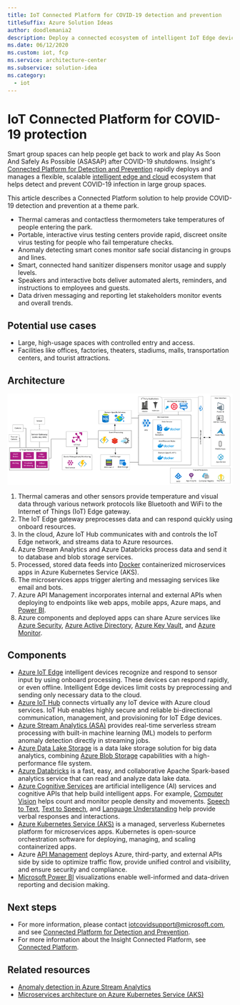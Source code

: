 ```yaml
---
title: IoT Connected Platform for COVID-19 detection and prevention
titleSuffix: Azure Solution Ideas
author: doodlemania2
description: Deploy a connected ecosystem of intelligent IoT Edge devices, Azure services, and cloud-powered apps to create safe and healthy public spaces.
ms.date: 06/12/2020
ms.custom: iot, fcp
ms.service: architecture-center
ms.subservice: solution-idea
ms.category:
  - iot
---
```


# IoT Connected Platform for COVID-19 protection

Smart group spaces can help people get back to work and play As Soon And Safely As Possible (ASASAP) after COVID-19 shutdowns. Insight's [Connected Platform for Detection and Prevention](https://www.insight.com/en_US/what-we-do/digital-innovation/solutions/connected-platform-for-detection-and-prevention.html) rapidly deploys and manages a flexible, scalable [intelligent edge and cloud](https://azure.microsoft.com/overview/future-of-cloud/) ecosystem that helps detect and prevent COVID-19 infection in large group spaces. 

This article describes a Connected Platform solution to help provide COVID-19 detection and prevention at a theme park.

- Thermal cameras and contactless thermometers take temperatures of people entering the park.
- Portable, interactive virus testing centers provide rapid, discreet onsite virus testing for people who fail temperature checks.
- Anomaly detecting smart cones monitor safe social distancing in groups and lines.
- Smart, connected hand sanitizer dispensers monitor usage and supply levels.
- Speakers and interactive bots deliver automated alerts, reminders, and instructions to employees and guests.
- Data driven messaging and reporting let stakeholders monitor events and overall trends.

## Potential use cases

- Large, high-usage spaces with controlled entry and access.
- Facilities like offices, factories, theaters, stadiums, malls, transportation centers, and tourist attractions.

## Architecture

![Insight Connected Platform architecture](../media/insight-connected-platform.png)

1. Thermal cameras and other sensors provide temperature and visual data through various network protocols like Bluetooth and WiFi to the Internet of Things (IoT) Edge gateway.
2. The IoT Edge gateway preprocesses data and can respond quickly using onboard resources.
2. In the cloud, Azure IoT Hub communicates with and controls the IoT Edge network, and streams data to Azure resources.
3. Azure Stream Analytics and Azure Databricks process data and send it to database and blob storage services.
4. Processed, stored data feeds into [Docker](https://www.docker.com/) containerized microservices apps in Azure Kubernetes Service (AKS).
5. The microservices apps trigger alerting and messaging services like email and bots.
6. Azure API Management incorporates internal and external APIs when deploying to endpoints like web apps, mobile apps, Azure maps, and [Power BI](https://powerbi.microsoft.com).
7. Azure components and deployed apps can share Azure services like [Azure Security](https://azure.microsoft.com/overview/security/), [Azure Active Directory](https://azure.microsoft.com/services/active-directory/), [Azure Key Vault](https://azure.microsoft.com/services/key-vault/), and [Azure Monitor](https://azure.microsoft.com/services/monitor/).

## Components

- [Azure IoT Edge](https://azure.microsoft.com/services/iot-edge/) intelligent devices recognize and respond to sensor input by using onboard processing. These devices can respond rapidly, or even offline. Intelligent Edge devices limit costs by preprocessing and sending only necessary data to the cloud.
- [Azure IoT Hub](https://azure.microsoft.com/services/iot-hub/) connects virtually any IoT device with Azure cloud services. IoT Hub enables highly secure and reliable bi-directional communication, management, and provisioning for IoT Edge devices.
- [Azure Stream Analytics (ASA)](https://azure.microsoft.com/services/stream-analytics) provides real-time serverless stream processing with built-in machine learning (ML) models to perform anomaly detection directly in streaming jobs.
- [Azure Data Lake Storage](https://azure.microsoft.com/services/storage/data-lake-storage/) is a data lake storage solution for big data analytics, combining [Azure Blob Storage](https://azure.microsoft.com/services/storage/blobs/) capabilities with a high-performance file system.
- [Azure Databricks](https://azure.microsoft.com/services/databricks/) is a fast, easy, and collaborative Apache Spark-based analytics service that can read and analyze data lake data.
- [Azure Cognitive Services](https://azure.microsoft.com/services/cognitive-services/) are artificial intelligence (AI) services and cognitive APIs that help build intelligent apps. For example, [Computer Vision](https://azure.microsoft.com/services/cognitive-services/computer-vision/) helps count and monitor people density and movements. [Speech to Text](https://azure.microsoft.com/services/cognitive-services/speech-to-text/), [Text to Speech](https://azure.microsoft.com/services/cognitive-services/text-to-speech/), and [Language Understanding](https://azure.microsoft.com/services/cognitive-services/language-understanding-intelligent-service/) help provide verbal responses and interactions.
- [Azure Kubernetes Service (AKS)](https://azure.microsoft.com/services/kubernetes-service/) is a managed, serverless Kubernetes platform for microservices apps. Kubernetes is open-source orchestration software for deploying, managing, and scaling containerized apps.
- Azure [API Management](https://azure.microsoft.com/services/api-management/) deploys Azure, third-party, and external APIs side by side to optimize traffic flow, provide unified control and visibility, and ensure security and compliance.
- [Microsoft Power BI](https://powerbi.microsoft.com) visualizations enable well-informed and data-driven reporting and decision making.

## Next steps

- For more information, please contact [iotcovidsupport@microsoft.com](mailto:iotcovidsupport@microsoft.com), and see [Connected Platform for Detection and Prevention](https://www.insight.com/en_US/what-we-do/digital-innovation/solutions/connected-platform-for-detection-and-prevention.html).
- For more information about the Insight Connected Platform, see [Connected Platform](https://www.insight.com/en_US/what-we-do/digital-innovation/connected-platform.html).

## Related resources
- [Anomaly detection in Azure Stream Analytics](https://docs.microsoft.com/azure/stream-analytics/stream-analytics-machine-learning-anomaly-detection)
- [Microservices architecture on Azure Kubernetes Service (AKS)](https://docs.microsoft.com/azure/architecture/reference-architectures/containers/aks-microservices/aks-microservices)
